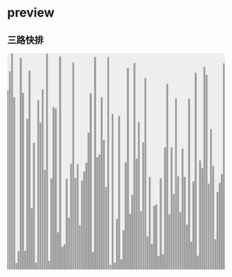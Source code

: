 # preview

## 三路快排

![threeWaysQuickSort_preview.gif](https://github.com/Z-Beatles/algorithm/blob/master/threeWaysQuickSort_preview.gif)